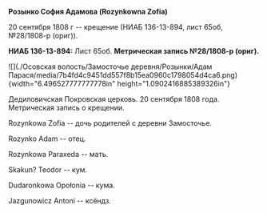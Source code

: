 **Розынко София Адамова (Rozynkowna Zofia)**

20 сентября 1808 г -- крещение (НИАБ 136-13-894, лист 65об, №28/1808-р
(ориг)).

**НИАБ 136-13-894:** Лист 65об. **Метрическая запись №28/1808-р
(ориг).**

![](./Осовская волость/Замосточье деревня/Розынки/Адам Парася/media/7b4fd4c9451dd557f8b15ea0960c1798054d4ca6.png){width="6.496527777777778in"
height="1.0902416885389326in"}

Дедиловичская Покровская церковь. 20 сентября 1808 года. Метрическая
запись о крещении.

Rozynkowa Zofia -- дочь родителей с деревни Замосточье.

Rozynko Adam -- отец.

Rozynkowa Paraxeda -- мать.

Skakun? Teodor -- кум.

Dudaronkowa Opołonia -- кума.

Jazgunowicz Antoni -- ксёндз.
